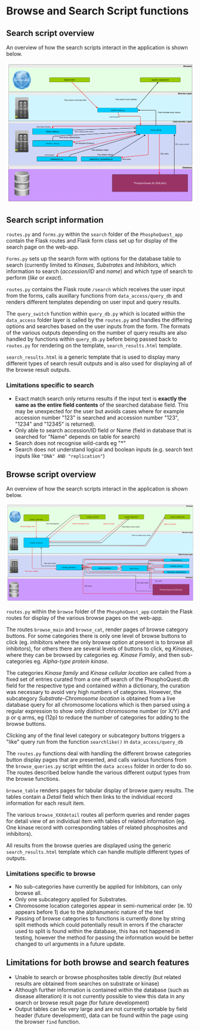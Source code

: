 # Browse and Search Script functions

## Search script overview

An overview of how the search scripts interact in the application is shown below.

![Search script interaction](images/search_script_scheme.png)

## Search script information
`routes.py` and `forms.py` within the `search` folder of the `PhosphoQuest_app` contain the Flask routes and Flask form class set up for display of the search page on the web-app.

`Forms.py` sets up the search form with options for the database table to search (currently limited to *Kinases*, *Substrates* and *Inhibitors*, which information to search (*accession/ID* and *name*) and which type of search to perform (*like* or *exact*).

`routes.py` contains the Flask route `/search` which receives the user input from the forms, calls auxillary functions from `data_access/query_db` and renders different templates depending on user input and query results. 

The `query_switch` function within `query_db.py` which is located within the `data_access` folder layer is called by the `routes.py` and handles the differing options and searches based on the user inputs from the form. The formats of the various outputs depending on the number of query results are also handled by functions within `query_db.py` before being passed back to `routes.py` for rendering on the template, `search_results.html` template.  

`search_results.html` is a generic template that is used to display many different types of search result outputs and is also used for displaying all of the browse result outputs. 


### Limitations specific to search
* Exact match search only returns results if the input text is **exactly the same as the entire field contents** of the searched database field. This may be unexpected for the user but avoids cases where for example accession number "123" is searched and accession number "123", "1234" and "12345" is returned).
* Only able to search accession/ID field or Name (field in database that is searched for "Name" depends on table for search)
* Search does not recognise wild-cards eg "*"
* Search does not understand logical and boolean inputs (e.g. search text inputs like `"DNA" AND "replication"`)


## Browse script overview
An overview of how the search scripts interact in the application is shown below.

![Browse script interaction](images/browse_script_scheme.png)

`routes.py` within the `browse` folder of the `PhosphoQuest_app` contain the Flask routes for display of the various browse pages on the web-app.

The routes `browse_main` and `browse_cat`, render pages of browse category buttons. For some categories there is only one level of browse buttons to click (eg. inhibitors where the only browse option at present is to browse all inhibitors), for others there are several levels of buttons to click, eg *Kinases*, where they can be browsed by categories eg. *Kinase Family*, and then sub-categories eg. *Alpha-type protein kinase*.

The categories *Kinase family* and *Kinase cellular location* are called from a fixed set of entries curated from a one off search of the PhosphoQuest.db field for the respective type and contained within a dictionary, the curation was necessary to avoid very high numbers of categories. However, the subcategory *Substrate-Chromosome location* is obtained from a live database query for all chromosome locations which is then parsed using a regular expression to show only distinct chromosome number (or X/Y) and p or q arms, eg (12p) to reduce the number of categories for adding to the browse buttons.

Clicking any of the final level category or subcategory buttons triggers a "like" query run from the function `searchlike()` in `data_access/query_db`

The `routes.py` functions deal with handling the different browse categories button display pages that are presented, and calls various functions from the `browse_queries.py` script wihtin the `data access` folder in order to do so. The routes described below handle the various different output types from the browse functions.

`browse_table` renders pages for tabular display of browse query results. The tables contain a *Detail* field which then links to the individual record information for each result item. 

The various `browse_XXXdetail` routes all perform queries and render pages for detail view of an individual item with tables of related information (eg. One kinase record with corresponding tables of related phosphosites and inhibitors). 

All results from the browse queries are displayed using the generic `search_results.html` template which can handle multiple different types of outputs. 

### Limitations specific to browse
* No sub-categories have currently be applied for Inhibitors, can only browse all.
* Only one subcategory applied for Substrates.
* Chromosome location categories appear in semi-numerical order (ie. 10 appears before 1) due to the alphanumeric nature of the text
* Passing of browse categories to functions is currently done by string split methods which could potentially result in errors if the character used to split is found within the database, this has not happened in testing, however the method for passing the information would be better changed to url arguments in a future update. 

## Limitations for both browse and search features
* Unable to search or browse phosphosites table directly (but related results are obtained from searches on substrate or kinase)
* Although further information is contained within the database (such as disease aliteration) it is not currently possible to view this data in any search or browse result page (for future development)
* Output tables can be very large and are not currently sortable by field header (future development), data can be found within the page using the browser `find` function.
